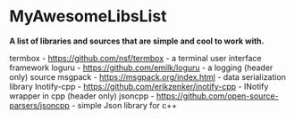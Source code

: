 # MyAwesomeLibsList
__A list of libraries and sources that are simple and cool to work with.__

termbox - https://github.com/nsf/termbox - a terminal user interface framework
loguru - https://github.com/emilk/loguru - a logging (header only) source
msgpack - https://msgpack.org/index.html - data serialization library
Inotify-cpp - https://github.com/erikzenker/inotify-cpp - INotify wrapper in cpp (header only)
jsoncpp - https://github.com/open-source-parsers/jsoncpp - simple Json library for c++
